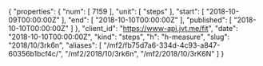 {
  "properties": {
    "num": [
      7159
    ],
    "unit": [
      "steps"
    ],
    "start": [
      "2018-10-09T00:00:00Z"
    ],
    "end": [
      "2018-10-10T00:00:00Z"
    ],
    "published": [
      "2018-10-10T00:00:00Z"
    ]
  },
  "client_id": "https://www-api.jvt.me/fit",
  "date": "2018-10-10T00:00:00Z",
  "kind": "steps",
  "h": "h-measure",
  "slug": "2018/10/3rk6n",
  "aliases": [
    "/mf2/fb75d7a6-334d-4c93-a847-60356b1bcf4c/",
    "/mf2/2018/10/3rk6n",
    "/mf2/2018/10/3rK6N"
  ]
}

